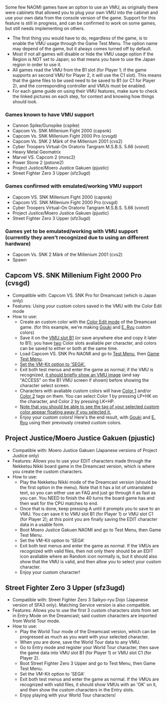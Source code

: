 Some few NAOMI games have an option to use an VMU, as originally there were cabinets that allowed you to plug your own VMU into the cabinet and use your own data from the console version of the game. Support for this feature is still in progress, and can be confirmed to work on some games, but still needs implementing on others.
* The first thing you would have to do, regardless of the game, is to enable the VMU usage through the Game Test Menu. The option name may depend of the game, but it always comes turned off by default.
* Most if not all games will disable or hide the VMU usage option if the Region is NOT set to Japan; so that means you have to use the Japan region in order to use it.
* All games read the VMU from the B1 slot (for Player 1; if the game supports an second VMU for Player 2, it will use the C1 slot). This means that the game files to be used need to be saved to B1 (or C1 for Player 2), and the corresponding controller and VMUs must be enabled.
* For each game guide on using their VMU features, make sure to check the linked pictures on each step, for context and knowing how things should look.

### Games known to have VMU support
* Cannon Spike/Gunspike (cspike)
* Capcom Vs. SNK Millenium Fight 2000 (capsnk)
* Capcom Vs. SNK Millenium Fight 2000 Pro (cvsgd)
* Capcom Vs. SNK 2 Mârk of the Millenium 2001 (cvs2)
* Cyber Troopers Virtual-On Oratorio Tangram M.S.B.S. 5.66 (vonot)
* Heavy Metal Geomatrix
* Marvel VS. Capcom 2 (mvsc2)
* Power Stone 2 (pstone2)
* Project Justice/Moero Justice Gakuen (pjustic)
* Street Fighter Zero 3 Upper (sfz3ugd)

### Games confirmed with emulated/working VMU support
* Capcom VS. SNK Millenium Fight 2000 (capsnk)
* Capcom VS. SNK Millenium Fight 2000 Pro (cvsgd)
* Cyber Troopers Virtual-On Oratorio Tangram M.S.B.S. 5.66 (vonot)
* Project Justice/Moero Justice Gakuen (pjustic)
* Street Fighter Zero 3 Upper (sfz3ugd)

### Games yet to be emulated/working with VMU support (currently they aren't recognized due to using an different hardware)
* Capcom Vs. SNK 2 Mârk of the Millenium 2001 (cvs2)
* Spawn


## Capcom VS. SNK Millenium Fight 2000 Pro (cvsgd)
* Compatible with: Capcom VS. SNK Pro for Dreamcast (which is Japan only)
* Features: Using your custom colors saved in the VMU with the Color Edit mode
* How to use:
  * Create an custom color with the [Color Edit mode](https://github.com/TheArcadeStriker/flycast-wiki/blob/master/screenshots/naomivmu/cvsgd-1.png) of the Dreamcast game. (for this example, we're making [Gouki](https://github.com/TheArcadeStriker/flycast-wiki/blob/master/screenshots/naomivmu/cvsgd-2.png) and [E. Ryu](https://github.com/TheArcadeStriker/flycast-wiki/blob/master/screenshots/naomivmu/cvsgd-3.png) custom colors)
  * Save it on the [VMU slot B1](https://github.com/TheArcadeStriker/flycast-wiki/blob/master/screenshots/naomivmu/cvsgd-4.png) (or save anywhere else and copy it later to B1); you have [two](https://github.com/TheArcadeStriker/flycast-wiki/blob/master/screenshots/naomivmu/cvsgd-5.png) Color slots avaliable per character, and colors can be saved to either or both at the same time.
  * Load Capcom VS. SNK Pro NAOMI and go to [Test Menu](https://github.com/TheArcadeStriker/flycast-wiki/blob/master/screenshots/naomivmu/cvsgd-6.png), then [Game Test Menu](https://github.com/TheArcadeStriker/flycast-wiki/blob/master/screenshots/naomivmu/cvsgd-7.png).
  * [Set the VM-Kit option to 'SEGA'.](https://github.com/TheArcadeStriker/flycast-wiki/blob/master/screenshots/naomivmu/cvsgd-8.png)
  * Exit both test menus and enter the game as normal; if the VMU is recognized, [it should briefly show an VMU image](https://github.com/TheArcadeStriker/flycast-wiki/blob/master/screenshots/naomivmu/cvsgd-9.png) (and say "ACCESS" on the B1 VMU screen if shown) before showing the character select screen.
  * Characters with avaliable custom colors will have [Color 1](https://github.com/TheArcadeStriker/flycast-wiki/blob/master/screenshots/naomivmu/cvsgd-10.png) and/or [Color 2](https://github.com/TheArcadeStriker/flycast-wiki/blob/master/screenshots/naomivmu/cvsgd-11.png) tags on them. You can select Color 1 by pressing LP+HK on the character, and Color 2 by pressing LK+HP.
  * [Note that you should be able to see the tag of your selected custom color appear floating away if you selected it.](https://github.com/TheArcadeStriker/flycast-wiki/blob/master/screenshots/naomivmu/cvsgd-12.png)
  * Enjoy your custom colors! Here's the end result, with [Gouki](https://github.com/TheArcadeStriker/flycast-wiki/blob/master/screenshots/naomivmu/cvsgd-13.png) and [E. Ryu](https://github.com/TheArcadeStriker/flycast-wiki/blob/master/screenshots/naomivmu/cvsgd-14.png) using their previously created custom colors.

## Project Justice/Moero Justice Gakuen (pjustic)
* Compatible with: Moero Justice Gakuen (Japanese versions of Project Justice only)
* Features: Allows you to use your EDIT characters made through the Nekketsu Nikki board game in the Dreamcast version, which is where you create the custom characters.
* How to use:
  * Play the Nekketsu Nikki mode of the Dreamcast version (should be the first option in the menu). Note that it has a lot of untranslated text, so you can either use an FAQ and just go through it as fast as you can. You NEED to finish the 40 turns the board game has and then wait for the CPU matches to end.
  * Once that is done, keep pressing A until it prompts you to save to an VMU. You can save it to VMU slot B1 (for Player 1) or VMU slot C1 (for Player 2); at this point you are finally saving the EDIT character data in a usable form.
  * Boot Moero Justice Gakuen NAOMI and go to Test Menu, then Game Test Menu.
  * Set the VM-Kit option to 'SEGA'
  * Exit both test menus and enter the game as normal. If the VMUs are recognized with valid files, then not only there should be an EDIT icon avaliable where an Random icon normally is, but it should also show that the VMU is valid, and then allow you to select your custom character.
  * Enjoy your custom character!

## Street Fighter Zero 3 Upper (sfz3ugd)
* Compatible with: Street Fighter Zero 3 Saikyo-ryu Dojo (Japanese version of SFA3 only). Matching Service version is also compatible.
* Features: Allows you to use the first 3 custom characters slots from set in Entry Mode on the Dreamcast; said custom characters are imported from World Tour mode.
* How to use:
  * Play the World Tour mode of the Dreamcast version, which can be progressed as much as you want with your selected character.
  * When you are done, save the World Tour data to any VMU.
  * Go to Entry mode and register your World Tour character, then save the game data into VMU slot B1 (for Player 1) or VMU slot C1 (for Player 2).
  * Boot Street Fighter Zero 3 Upper and go to Test Menu, then Game Test Menu.
  * Set the VM-Kit option to 'SEGA'
  * Exit both test menus and enter the game as normal. If the VMUs are recognized with valid files, it should show VMUs with an 'OK' on it, and then show the custom characters in the Entry slots.
  * Enjoy playing with your World Tour characters!